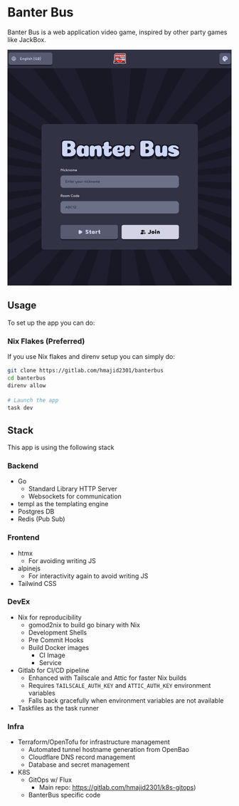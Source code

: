 # Banter Bus

Banter Bus is a web application video game, inspired by other party games like JackBox.

<img src="docs/screens/main.png" alt="Home Page" width="1000">

## Usage

To set up the app you can do:

### Nix Flakes (Preferred)

If you use Nix flakes and direnv setup you can simply do:

```bash
git clone https://gitlab.com/hmajid2301/banterbus
cd banterbus
direnv allow

# Launch the app
task dev
```

## Stack

This app is using the following stack

### Backend

- Go
    - Standard Library HTTP Server
    - Websockets for communication
- templ as the templating engine
- Postgres DB
- Redis (Pub Sub)

### Frontend

- htmx
  - For avoiding writing JS
- alpinejs
  - For interactivity again to avoid writing JS
- Tailwind CSS

### DevEx

- Nix for reproducibility
    - gomod2nix to build go binary with Nix
    - Development Shells
    - Pre Commit Hooks
    - Build Docker images
        - CI Image
        - Service
- Gitlab for CI/CD pipeline
    - Enhanced with Tailscale and Attic for faster Nix builds
    - Requires `TAILSCALE_AUTH_KEY` and `ATTIC_AUTH_KEY` environment variables
    - Falls back gracefully when environment variables are not available
- Taskfiles as the task runner

### Infra

- Terraform/OpenTofu for infrastructure management
    - Automated tunnel hostname generation from OpenBao
    - Cloudflare DNS record management
    - Database and secret management
- K8S
    - GitOps w/ Flux
      - Main repo: https://gitlab.com/hmajid2301/k8s-gitops)
    - BanterBus specific code
